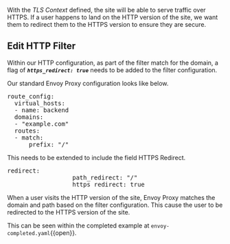 With the *TLS Context* defined, the site will be able to serve traffic over HTTPS. If a user happens to land on the HTTP version of the site, we want them to redirect them to the HTTPS version to ensure they are secure.

## Edit HTTP Filter

Within our HTTP configuration, as part of the filter match for the domain, a flag of ***`https_redirect: true`*** needs to be added to the filter configuration.

Our standard Envoy Proxy configuration looks like below.

<pre class="file">
route_config:
  virtual_hosts:
  - name: backend
  domains:
  - "example.com"
  routes:
  - match:
      prefix: "/"
</pre>

This needs to be extended to include the field HTTPS Redirect.

<pre class="file" data-filename="envoy.yaml" data-target="insert" data-marker="#TODO:HTTP-Redirect">
redirect:
                  path_redirect: "/"
                  https_redirect: true
</pre>

When a user visits the HTTP version of the site, Envoy Proxy matches the domain and path based on the filter configuration. This cause the user to be redirected to the HTTPS version of the site.

This can be seen within the completed example at `envoy-completed.yaml`{{open}}.